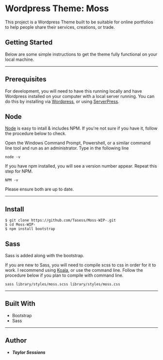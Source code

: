 # Wordpress Theme: Moss

This project is a Wordpress Theme built to be suitable for online portfolios to help people share their services, creations, or trade.

## Getting Started

Below are some simple instructions to get the theme fully functional on your local machine.

---
## Prerequisites

For development, you will need to have this running locally and have Wordpress installed on your computer with a local server running. You can do this by installing via [Wordpress](https://wordpress.org/support/article/how-to-install-wordpress/), or using [ServerPress](https://serverpress.com/).

## Node

[Node](https://nodejs.org/en/) is easy to intall & includes NPM. If you're not sure if you have it, follow the procedure below to check.

Open the Windows Command Prompt, Powershell, or a similar command line tool and run as an administrator. Type in the following line

```
node -v
```
If you have npm installed, you will see a version number appear. Repeat this step for NPM. 
```
NPM -v
```
Please ensure both are up to date.

---
## Install

```
$ git clone https://github.com/Tasess/Moss-WIP-.git
$ cd Moss-WIP-
$ npm install bootstrap
```

## Sass

Sass is added along with the bootstrap. 

If you are new to Sass, you will need to compile scss to css in order for it to work. I recommend using [Koala](http://koala-app.com/), or use the command line. Follow the procedure below if you plan to compile with command line.
```
sass library/styles/moss.scss library/styles/moss.css
```
---
## Built With
* Bootstrap
* Sass

---
## Author

* ***Taylor Sessions***